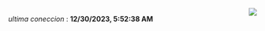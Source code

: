 <div style="display: flex; justify-content: space-between;">
 <p align="right"><i>ultima coneccion</i> : <b>12/30/2023, 5:52:38 AM</b></p> 
 <img src="https://img.shields.io/badge/GitHub%20Action%20Status-Online-brightgreen?style=flat&logo=githubactions&logoColor=%23ffffff&labelColor=%23181717&color=%232088FF" />
</div>

<!--START_SECTION:waka-->
<!--END_SECTION:waka-->
